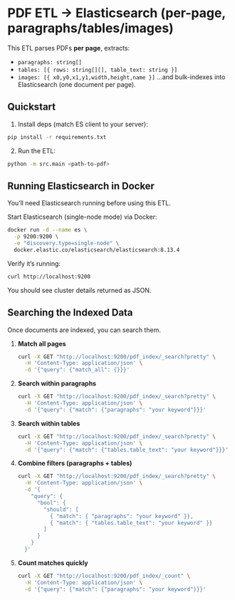 # PDF ETL → Elasticsearch (per-page, paragraphs/tables/images)

This ETL parses PDFs **per page**, extracts:
- `paragraphs: string[]`
- `tables: [{ rows: string[][], table_text: string }]`
- `images: [{ x0,y0,x1,y1,width,height,name }]`
…and bulk-indexes into Elasticsearch (one document per page).

## Quickstart

1) Install deps (match ES client to your server):
```bash
pip install -r requirements.txt
```

2) Run the ETL:

```bash
python -m src.main <path-to-pdf>
```

## Running Elasticsearch in Docker

You’ll need Elasticsearch running before using this ETL.

Start Elasticsearch (single-node mode) via Docker:

```bash
docker run -d --name es \
  -p 9200:9200 \
  -e "discovery.type=single-node" \
  docker.elastic.co/elasticsearch/elasticsearch:8.13.4
```

Verify it’s running:

```bash
curl http://localhost:9200
```

You should see cluster details returned as JSON.

## Searching the Indexed Data

Once documents are indexed, you can search them.

1. **Match all pages**
    ```bash
    curl -X GET "http://localhost:9200/pdf_index/_search?pretty" \
      -H 'Content-Type: application/json' \
      -d '{"query": {"match_all": {}}}'
    ```

2. **Search within paragraphs**
    ```bash
    curl -X GET "http://localhost:9200/pdf_index/_search?pretty" \
      -H 'Content-Type: application/json' \
      -d '{"query": {"match": {"paragraphs": "your keyword"}}}'
    ```

3. **Search within tables**
    ```bash
    curl -X GET "http://localhost:9200/pdf_index/_search?pretty" \
      -H 'Content-Type: application/json' \
      -d '{"query": {"match": {"tables.table_text": "your keyword"}}}'
    ```

4. **Combine filters (paragraphs + tables)**
    ```bash
    curl -X GET "http://localhost:9200/pdf_index/_search?pretty" \
      -H 'Content-Type: application/json' \
      -d '{
        "query": {
          "bool": {
            "should": [
              { "match": { "paragraphs": "your keyword" }},
              { "match": { "tables.table_text": "your keyword" }}
            ]
          }
        }
      }'
    ```

5. **Count matches quickly**
    ```bash
    curl -X GET "http://localhost:9200/pdf_index/_count" \
      -H 'Content-Type: application/json' \
      -d '{"query": {"match": {"paragraphs": "your keyword"}}}'
    ```
